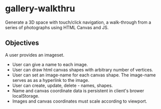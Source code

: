 # gallery-walkthru
Generate a 3D space with touch/click navigation, a walk-through from a series of photographs using HTML Canvas and JS. 



## Objectives

A user provides an imageset.
- User can give a name to each image.
- User can draw html canvas shapes with arbitrary number of vertices.
- User can set an image-name for each canvas shape. The image-name serves as as a hyperlink to the image.
- User can create, update, delete - names, shapes.
- Name and canvas coordinate data is persistent in client's brower localStorage.
- Images and canvas coordinates must scale according to viewport.
